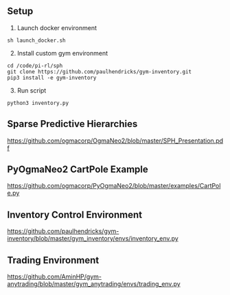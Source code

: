 ## Setup

1. Launch docker environment
```
sh launch_docker.sh
```
2. Install custom gym environment
```
cd /code/pi-rl/sph
git clone https://github.com/paulhendricks/gym-inventory.git
pip3 install -e gym-inventory
```
3. Run script
```
python3 inventory.py
```

## Sparse Predictive Hierarchies
https://github.com/ogmacorp/OgmaNeo2/blob/master/SPH_Presentation.pdf

## PyOgmaNeo2 CartPole Example
https://github.com/ogmacorp/PyOgmaNeo2/blob/master/examples/CartPole.py

## Inventory Control Environment
https://github.com/paulhendricks/gym-inventory/blob/master/gym_inventory/envs/inventory_env.py

## Trading Environment
https://github.com/AminHP/gym-anytrading/blob/master/gym_anytrading/envs/trading_env.py
